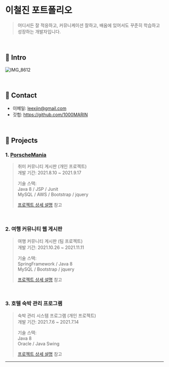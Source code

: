 # 이철진 포트폴리오
> 어디서든 잘 적응하고, 커뮤니케이션 잘하고, 배움에 있어서도 꾸준히 학습하고 성장하는 개발자입니다.

</br>

## :pushpin: Intro
![IMG_8612](https://user-images.githubusercontent.com/84886987/135206119-3f1cd79b-1eb4-4451-b58a-9153d56be53c.png)

</br>

## :pushpin: Contact
- 이메일: leexjin@gmail.com
- 깃헙: https://github.com/1000MARIN

</br>

## :pushpin: Projects
### 1. [PorscheMania](https://bit.ly/3ojWVxz)
>취미 커뮤니티 게시판 (개인 프로젝트)  
>개발 기간: 2021.8.10 ~ 2021.9.17  
>  
>기술 스택:  
>Java 8 / JSP / Junit   
>MySQL / AWS / Bootstrap / jquery
>  
>[프로젝트 상세 설명](https://github.com/1000MARIN/porscheMania) 참고

<br>

### 2. 여행 커뮤니티 웹 게시판
>여행 커뮤니티 게시판 (팀 프로젝트)  
>개발 기간: 2021.10.26 ~ 2021.11.11  
>  
>기술 스택:  
>SpringFramework / Java 8  
>MySQL / Bootstrap / jquery
>  
>[프로젝트 상세 설명](https://github.com/1000MARIN/FocusCommunity_211118) 참고

<br>

### 3. 호텔 숙박 관리 프로그램
>숙박 관리 시스템 프로그램 (개인 프로젝트)  
>개발 기간: 2021.7.6 ~ 2021.7.14  
>  
>기술 스택:  
>Java 8  
>Oracle / Java Swing   
>  
>[프로젝트 상세 설명](https://github.com/1000MARIN/hotelManagerSystem) 참고
---
